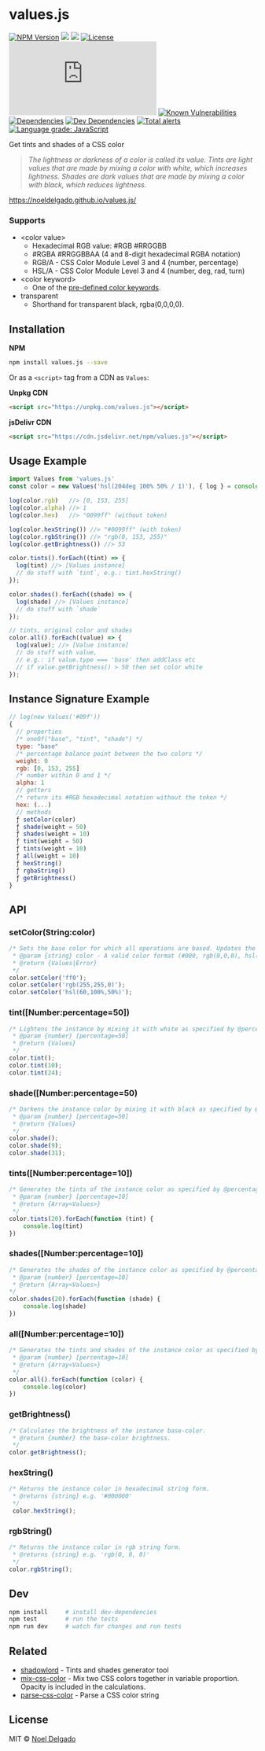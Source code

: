 # values.js

[![NPM Version][npm-image]][npm-url]
![][github-actions-nodejs-image]
![][github-actions-lighthouse-image]
[![License][license-image]][license-url]
[![Minzipped size][bundlephobia-image]][bundlephobic-url]
[![Known Vulnerabilities][snyk-image]][snyk-url]
[![Dependencies][david-image]][david-url]
[![Dev Dependencies][david-dev-image]][david-dev-url]
[![Total alerts][lgtm-image]][lgtm-url]
[![Language grade: JavaScript][lgtm-grade-image]][lgtm-grade-url]

Get tints and shades of a CSS color

> _The lightness or darkness of a color is called its value.
Tints are light values that are made by mixing a color with white, which increases lightness. Shades are dark values that are made by mixing a color with black, which reduces lightness._

https://noeldelgado.github.io/values.js/

### Supports
* \<color value\>
	* Hexadecimal RGB value: #RGB #RRGGBB
	* #RGBA #RRGGBBAA (4 and 8-digit hexadecimal RGBA notation)
	* RGB/A - CSS Color Module Level 3 and 4 (number, percentage)
	* HSL/A - CSS Color Module Level 3 and 4 (number, deg, rad, turn)
* \<color keyword\>
	* One of the [pre-defined color keywords](https://www.w3.org/wiki/CSS/Properties/color/keywords).
* transparent
	* Shorthand for transparent black, rgba(0,0,0,0).

## Installation

**NPM**

```sh
npm install values.js --save
```

Or as a `<script>` tag from a CDN as `Values`:

**Unpkg CDN**

```html
<script src="https://unpkg.com/values.js"></script>
```

**jsDelivr CDN**

```html
<script src="https://cdn.jsdelivr.net/npm/values.js"></script>
```

## Usage Example
```js
import Values from 'values.js'
const color = new Values('hsl(204deg 100% 50% / 1)'), { log } = console

log(color.rgb)   //> [0, 153, 255]
log(color.alpha) //> 1
log(color.hex)   //> "0099ff" (without token)

log(color.hexString()) //> "#0099ff" (with token)
log(color.rgbString()) //> "rgb(0, 153, 255)"
log(color.getBrightness()) //> 53

color.tints().forEach((tint) => {
  log(tint) //> [Values instance]
  // do stuff with `tint`, e.g.: tint.hexString()
});

color.shades().forEach((shade) => {
  log(shade) //> [Values instance]
  // do stuff with `shade`
});

// tints, original color and shades
color.all().forEach((value) => {
  log(value); //> [Value instance]
  // do stuff with value,
  // e.g.: if value.type === 'base' then addClass etc
  // if value.getBrightness() > 50 then set color white
});
```
## Instance Signature Example
```js
// log(new Values('#09f'))
{
  // properties
  /* oneOf("base", "tint", "shade") */
  type: "base"
  /* percentage balance point between the two colors */
  weight: 0
  rgb: [0, 153, 255]
  /* number within 0 and 1 */
  alpha: 1
  // getters
  /* return its #RGB hexadecimal notation without the token */
  hex: (...)
  // methods
  ƒ setColor(color)
  ƒ shade(weight = 50)
  ƒ shades(weight = 10)
  ƒ tint(weight = 50)
  ƒ tints(weight = 10)
  ƒ all(weight = 10)
  ƒ hexString()
  ƒ rgbaString()
  ƒ getBrightness()
}
```

## API

### setColor(String:color)
```js
/* Sets the base color for which all operations are based. Updates the instance's properties.
 * @param {string} color - A valid color format (#000, rgb(0,0,0), hsl(0,0%,0%))
 * @return {Values|Error}
 */
color.setColor('ff0');
color.setColor('rgb(255,255,0)');
color.setColor('hsl(60,100%,50%)');
```

### tint([Number:percentage=50])
```js
/* Lightens the instance by mixing it with white as specified by @percentage.
 * @param {number} [percentage=50]
 * @return {Values}
 */
color.tint();
color.tint(10);
color.tint(24);
```

### shade([Number:percentage=50)
```js
/* Darkens the instance color by mixing it with black as specified by @percentage.
 * @param {number} [percentage=50]
 * @return {Values}
 */
color.shade();
color.shade(9);
color.shade(31);
```

### tints([Number:percentage=10])
````js
/* Generates the tints of the instance color as specified by @percentage.
 * @param {number} [percentage=10]
 * @return {Array<Values>}
 */
color.tints(20).forEach(function (tint) {
    console.log(tint)
})
````

### shades([Number:percentage=10])
````js
/* Generates the shades of the instance color as specified by @percentage.
 * @param {number} [percentage=10]
 * @return {Array<Values>}
*/
color.shades(20).forEach(function (shade) {
    console.log(shade)
})
````

### all([Number:percentage=10])
```js
/* Generates the tints and shades of the instance color as specified by @percentage.
 * @param {number} [percentage=10]
 * @return {Array<Values>}
 */
color.all().forEach(function (color) {
    console.log(color)
})
```

### getBrightness()
````js
/* Calculates the brightness of the instance base-color.
 * @return {number} the base-color brightness.
 */
color.getBrightness();
````

### hexString()
```js
/* Returns the instance color in hexadecimal string form.
 * @returns {string} e.g. '#000000'
 */
 color.hexString();
```

### rgbString()
```js
/* Returns the instance color in rgb string form.
 * @returns {string} e.g. 'rgb(0, 0, 0)'
 */
color.rgbString();
```

## Dev
```sh
npm install 	# install dev-dependencies
npm test		# run the tests
npm run dev 	# watch for changes and run tests
```

## Related
- [shadowlord](https://github.com/noeldelgado/shadowlord) - Tints and shades generator tool
- [mix-css-color](https://github.com/noeldelgado/mix-css-color) - Mix two CSS colors together in variable proportion. Opacity is included in the calculations.
- [parse-css-color](https://github.com/noeldelgado/parse-css-color) - Parse a CSS color string

## License
MIT © [Noel Delgado](https://pixelia.me/)

[npm-image]: https://img.shields.io/npm/v/values.js.svg?logo=npm&label=NPM
[npm-url]: https://www.npmjs.com/package/values.js
[github-actions-nodejs-image]: https://github.com/noeldelgado/values.js/workflows/Node.js%20CI/badge.svg?branch=feature/v2
[github-actions-lighthouse-image]: https://github.com/noeldelgado/values.js/workflows/Lighthouse/badge.svg?branch=feature/v2
[license-image]: https://img.shields.io/npm/l/values.js.svg
[license-url]: https://github.com/noeldelgado/values.js/blob/master/LICENSE
[bundlephobia-image]: https://img.shields.io/bundlephobia/minzip/values.js
[bundlephobic-url]: https://bundlephobia.com/result?p=values.js
[snyk-image]: https://snyk.io/test/npm/values.js/badge.svg
[snyk-url]: https://snyk.io/test/npm/values.js
[david-image]: https://img.shields.io/david/noeldelgado/values.js.svg
[david-url]: https://david-dm.org/noeldelgado/values.js
[david-dev-image]: https://img.shields.io/david/dev/noeldelgado/values.js.svg
[david-dev-url]: https://david-dm.org/noeldelgado/values.js?type=dev
[lgtm-image]: https://img.shields.io/lgtm/alerts/g/noeldelgado/values.js.svg?logo=lgtm&logoWidth=18
[lgtm-url]: https://lgtm.com/projects/g/noeldelgado/values.js/alerts/
[lgtm-grade-image]: https://img.shields.io/lgtm/grade/javascript/g/noeldelgado/values.js.svg?logo=lgtm&logoWidth=18
[lgtm-grade-url]: https://lgtm.com/projects/g/noeldelgado/values.js/context:javascript
